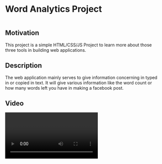 # Word Analytics Project

<img>

## Motivation

This project is a simple HTML/CSS/JS Project to learn more about those three tools in building web applications.

## Description

The web application mainly serves to give information concerning in typed in or copied in text. It will give various information like the word count or how many words left you have in making a facebook post.

## Video

<video>

## Tech Stack

HTML, CSS, JS

## How To Run The Website

Download Live Server on the VS Code extensions page and start a live server on the index.html file!

## Disclaimer

This project was done with guidance of the ByteGrad course which can be found here! https://bytegrad.com/
